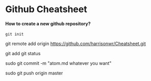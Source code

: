 Github Cheatsheet
===============

#### How to create a new github repository?
```
git init
```

git remote add origin https://github.com/harrisonwr/Cheatsheet.git

git add
git status

sudo git commit -m "atom.md whatever you want"

sudo git push origin master
